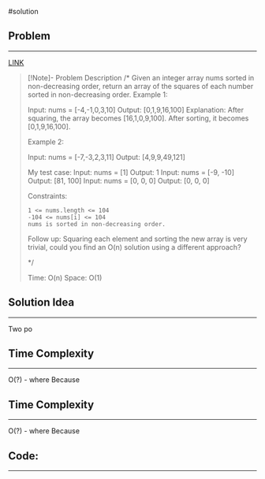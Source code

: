 #solution
## Problem
___
[LINK](PLACEHOLDER)

>[!Note]- Problem Description
>/*
> Given an integer array nums sorted in non-decreasing order, return an array of the squares of each number sorted in non-decreasing order.
> Example 1:
> 
> Input: nums = [-4,-1,0,3,10]
> Output: [0,1,9,16,100]
> Explanation: After squaring, the array becomes [16,1,0,9,100].
> After sorting, it becomes [0,1,9,16,100].
> 
> Example 2:
> 
> Input: nums = [-7,-3,2,3,11]
> Output: [4,9,9,49,121]
> 
> 
> My test  case:
> Input: nums = [1] 
> Output: 1
> Input: nums = [-9, -10]
> Output: [81, 100]
> Input: nums = [0, 0, 0]
> Output: [0, 0, 0]
> 
> Constraints:
> 
>     1 <= nums.length <= 104
>     -104 <= nums[i] <= 104
>     nums is sorted in non-decreasing order.
> 
>  
> Follow up: Squaring each element and sorting the new array is very trivial, could you find an O(n) solution using a different approach?
> 
> */
> 
> Time: O(n)
> Space: O(1)



## Solution Idea
___
Two po



## Time Complexity
___
O(?) - where 
Because 

## Time Complexity
___
O(?) - where 
Because 


## Code:
___
```go



```
